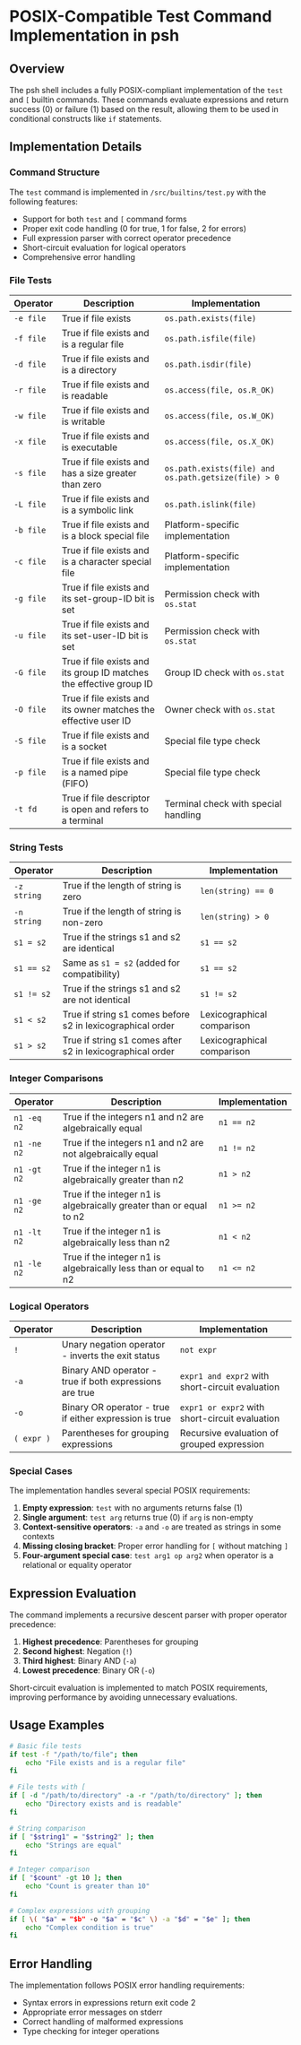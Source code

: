 # POSIX-Compatible Test Command Implementation in psh

## Overview

The psh shell includes a fully POSIX-compliant implementation of the `test` and `[` builtin commands. These commands evaluate expressions and return success (0) or failure (1) based on the result, allowing them to be used in conditional constructs like `if` statements.

## Implementation Details

### Command Structure

The `test` command is implemented in `/src/builtins/test.py` with the following features:

- Support for both `test` and `[` command forms
- Proper exit code handling (0 for true, 1 for false, 2 for errors)
- Full expression parser with correct operator precedence
- Short-circuit evaluation for logical operators
- Comprehensive error handling

### File Tests

| Operator | Description | Implementation |
|----------|-------------|----------------|
| `-e file` | True if file exists | `os.path.exists(file)` |
| `-f file` | True if file exists and is a regular file | `os.path.isfile(file)` |
| `-d file` | True if file exists and is a directory | `os.path.isdir(file)` |
| `-r file` | True if file exists and is readable | `os.access(file, os.R_OK)` |
| `-w file` | True if file exists and is writable | `os.access(file, os.W_OK)` |
| `-x file` | True if file exists and is executable | `os.access(file, os.X_OK)` |
| `-s file` | True if file exists and has a size greater than zero | `os.path.exists(file) and os.path.getsize(file) > 0` |
| `-L file` | True if file exists and is a symbolic link | `os.path.islink(file)` |
| `-b file` | True if file exists and is a block special file | Platform-specific implementation |
| `-c file` | True if file exists and is a character special file | Platform-specific implementation |
| `-g file` | True if file exists and its set-group-ID bit is set | Permission check with `os.stat` |
| `-u file` | True if file exists and its set-user-ID bit is set | Permission check with `os.stat` |
| `-G file` | True if file exists and its group ID matches the effective group ID | Group ID check with `os.stat` |
| `-O file` | True if file exists and its owner matches the effective user ID | Owner check with `os.stat` |
| `-S file` | True if file exists and is a socket | Special file type check |
| `-p file` | True if file exists and is a named pipe (FIFO) | Special file type check |
| `-t fd` | True if file descriptor is open and refers to a terminal | Terminal check with special handling |

### String Tests

| Operator | Description | Implementation |
|----------|-------------|----------------|
| `-z string` | True if the length of string is zero | `len(string) == 0` |
| `-n string` | True if the length of string is non-zero | `len(string) > 0` |
| `s1 = s2` | True if the strings s1 and s2 are identical | `s1 == s2` |
| `s1 == s2` | Same as `s1 = s2` (added for compatibility) | `s1 == s2` |
| `s1 != s2` | True if the strings s1 and s2 are not identical | `s1 != s2` |
| `s1 < s2` | True if string s1 comes before s2 in lexicographical order | Lexicographical comparison |
| `s1 > s2` | True if string s1 comes after s2 in lexicographical order | Lexicographical comparison |

### Integer Comparisons

| Operator | Description | Implementation |
|----------|-------------|----------------|
| `n1 -eq n2` | True if the integers n1 and n2 are algebraically equal | `n1 == n2` |
| `n1 -ne n2` | True if the integers n1 and n2 are not algebraically equal | `n1 != n2` |
| `n1 -gt n2` | True if the integer n1 is algebraically greater than n2 | `n1 > n2` |
| `n1 -ge n2` | True if the integer n1 is algebraically greater than or equal to n2 | `n1 >= n2` |
| `n1 -lt n2` | True if the integer n1 is algebraically less than n2 | `n1 < n2` |
| `n1 -le n2` | True if the integer n1 is algebraically less than or equal to n2 | `n1 <= n2` |

### Logical Operators

| Operator | Description | Implementation |
|----------|-------------|----------------|
| `!` | Unary negation operator - inverts the exit status | `not expr` |
| `-a` | Binary AND operator - true if both expressions are true | `expr1 and expr2` with short-circuit evaluation |
| `-o` | Binary OR operator - true if either expression is true | `expr1 or expr2` with short-circuit evaluation |
| `( expr )` | Parentheses for grouping expressions | Recursive evaluation of grouped expression |

### Special Cases

The implementation handles several special POSIX requirements:

1. **Empty expression**: `test` with no arguments returns false (1)
2. **Single argument**: `test arg` returns true (0) if `arg` is non-empty
3. **Context-sensitive operators**: `-a` and `-o` are treated as strings in some contexts
4. **Missing closing bracket**: Proper error handling for `[` without matching `]`
5. **Four-argument special case**: `test arg1 op arg2` when operator is a relational or equality operator

## Expression Evaluation

The command implements a recursive descent parser with proper operator precedence:

1. **Highest precedence**: Parentheses for grouping
2. **Second highest**: Negation (`!`)
3. **Third highest**: Binary AND (`-a`)
4. **Lowest precedence**: Binary OR (`-o`)

Short-circuit evaluation is implemented to match POSIX requirements, improving performance by avoiding unnecessary evaluations.

## Usage Examples

```bash
# Basic file tests
if test -f "/path/to/file"; then
    echo "File exists and is a regular file"
fi

# File tests with [
if [ -d "/path/to/directory" -a -r "/path/to/directory" ]; then
    echo "Directory exists and is readable"
fi

# String comparison
if [ "$string1" = "$string2" ]; then
    echo "Strings are equal"
fi

# Integer comparison
if [ "$count" -gt 10 ]; then
    echo "Count is greater than 10"
fi

# Complex expressions with grouping
if [ \( "$a" = "$b" -o "$a" = "$c" \) -a "$d" = "$e" ]; then
    echo "Complex condition is true"
fi
```

## Error Handling

The implementation follows POSIX error handling requirements:

- Syntax errors in expressions return exit code 2
- Appropriate error messages on stderr
- Correct handling of malformed expressions
- Type checking for integer operations